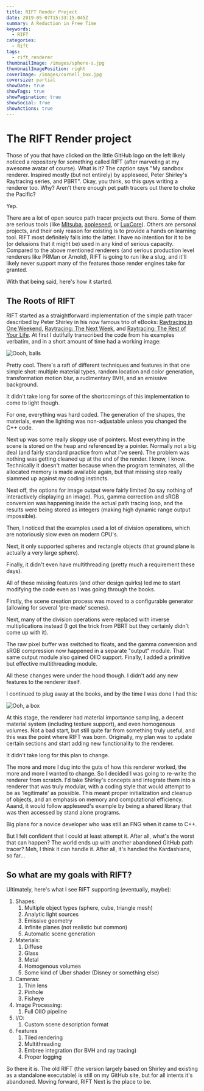 ```yaml
---
title: RIFT Render Project
date: 2019-05-07T15:33:15.045Z
summary: A Reduction in Free Time
keywords:
  - RIFT
categories:
  - Rift
tags:
  - rift_renderer
thumbnailImage: /images/sphere-s.jpg
thumbnailImagePosition: right
coverImage: /images/cornell_box.jpg
coversize: partial
showDate: true
showTags: true
showPagination: true
showSocial: true
showActions: true
---
```

# The RIFT Render project

Those of you that have clicked on the little GitHub logo on the left likely noticed a repository for something called RIFT (after marveling at my awesome avatar of course).  What is it?  The caption says "My sandbox renderer. Inspired mostly (but not entirely) by appleseed, Peter Shirley's Raytracing series, and PBRT".  Okay, you think, so this guys writing a renderer too.  Why?  Aren't there enough pet path tracers out there to choke the Pacific?  

Yep.

There are a lot of open source path tracer projects out there.  Some of them are serious tools (like [Mitsuba](https://www.mitsuba-renderer.org/), [appleseed](https://www.appleseedhq.net), or [LuxCore](https://luxcorerender.org/)).  Others are personal projects, and their only reason for existing is to provide a hands on learning tool.  RIFT most definitely falls into the latter.  I have no intention for it to be (or delusions that it might be) used in any kind of serious capacity.  Compared to the above mentioned renderers (and serious production level renderers like PRMan or Arnold), RIFT is going to run like a slug, and it'll likely never support many of the features those render engines take for granted.

With that being said, here's how it started.

## The Roots of RIFT

RIFT started as a straightforward implementation of the simple path tracer described by Peter Shirley in his now famous trio of eBooks: [Raytracing in One Weekend](https://github.com/petershirley/raytracinginoneweekend), [Raytracing: The Next Week](https://github.com/petershirley/raytracingthenextweek), and [Raytracing: The Rest of Your Life](https://github.com/petershirley/raytracingtherestofyourlife).  At first I dutifully transcribed the code from his examples verbatim, and in a short amount of time had a working image:

![](/images/sphere-s.jpg "Oooh, balls")

Pretty cool.  There's a raft of different techniques and features in that one simple shot: multiple material types, random location and color generation, transformation motion blur, a rudimentary BVH, and an emissive background.

It didn't take long for some of the shortcomings of this implementation to come to light though.  

For one, everything was hard coded.  The generation of the shapes, the materials, even the lighting was non-adjustable unless you changed the C++ code.

Next up was some really sloppy use of pointers.  Most everything in the scene is stored on the heap and referenced by a pointer.  Normally not a big deal (and fairly standard practice from what I've seen).  The problem was nothing was getting cleaned up at the end of the render.  I know, I know.  Technically it doesn't matter because when the program terminates, all the allocated memory is made available again, but that missing step really slammed up against my coding instincts.  

Next off, the options for image output were fairly limited (to say nothing of interactively displaying an image).  Plus, gamma correction and sRGB conversion was happening inside the actual path tracing loop, and the results were being stored as integers (making high dynamic range output impossible).

Then, I noticed that the examples used a lot of division operations, which are notoriously slow even on modern CPU's.  

Next, it only supported spheres and rectangle objects (that ground plane is actually a very large sphere).  

Finally, it didn't even have multithreading (pretty much a requirement these days).

All of these missing features (and other design quirks) led me to start modifying the code even as I was going through the books.  

Firstly, the scene creation process was moved to a configurable generator (allowing for several 'pre-made' scenes).  

Next, many of the division operations were replaced with inverse multiplications instead (I got the trick from PBRT but they certainly didn't come up with it).  

The raw pixel buffer was switched to floats, and the gamma conversion and sRGB compression now happened in a separate "output" module.  That same output module also gained OIIO support.  Finally, I added a primitive but effective multithreading module.

All these changes were under the hood though. I didn't add any new features to the renderer itself.

I continued to plug away at the books, and by the time I was done I had this:

![](/images/cornell_box.jpg "Ooh, a box")

At this stage, the renderer had material importance sampling, a decent material system (including texture support), and even homogenous volumes.  Not a bad start, but still quite far from something truly useful, and this was the point where RIFT was born.  Originally, my plan was to update certain sections and start adding new functionality to the renderer.  

It didn't take long for this plan to change.

The more and more I dug into the guts of how this renderer worked, the more and more I wanted to change.  So I decided I was going to re-write the renderer from scratch.  I'd take Shirley's concepts and integrate them into a renderer that was truly modular, with a coding style that would attempt to be as 'legitimate' as possible.  This meant proper initialization and cleanup of objects, and an emphasis on memory and computational efficiency.  Aaand, it would follow appleseed's example by being a shared library that was then accessed by stand alone programs.  

Big plans for a novice developer who was still an FNG when it came to C++.

But I felt confident that I could at least attempt it.  After all, what's the worst that can happen?  The world ends up with another abandoned GitHub path tracer?  Meh, I think it can handle it.  After all, it's handled the Kardashians, so far...

## So what are my goals with RIFT?

Ultimately, here's what I see RIFT supporting (eventually, maybe):

1. Shapes:
   1. Multiple object types (sphere, cube, triangle mesh)
   2. Analytic light sources
   3. Emissive geometry
   4. Infinite planes (not realistic but common)
   5. Automatic scene generation
2. Materials:
   1. Diffuse
   2. Glass
   3. Metal
   4. Homogenous volumes
   5. Some kind of Uber shader (Disney or something else)
3. Cameras:
   1. Thin lens
   2. Pinhole
   3. Fisheye
4. Image Processing:
   1. Full OIIO pipeline
5. I/O:
   1. Custom scene description format
6. Features
   1. Tiled rendering
   2. Multithreading
   3. Embree integration (for BVH and ray tracing)
   4. Proper logging

So there it is.  The old RIFT (the version largely based on Shirley and existing as a standalone executable) is still on my GitHub site, but for all intents it's abandoned.  Moving forward, RIFT Next is the place to be.
